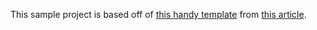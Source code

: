 


This sample project is based off of [this handy template](https://github.com/akhtarvahid/react-webpack-babel) from [this article](https://medium.com/@akhtarvahid543/steps-to-setup-react-webpack-and-babel-from-scratch-beginner-ab0b165276fa).